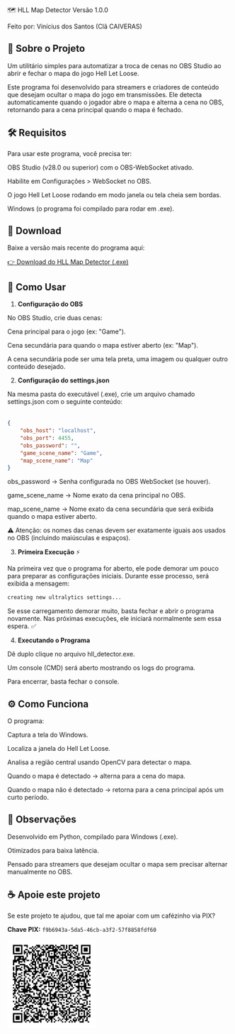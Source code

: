 🗺️ HLL Map Detector
Versão 1.0.0

Feito por: Vinícius dos Santos (Clã CAIVERAS)

## 📖 **Sobre o Projeto**

Um utilitário simples para automatizar a troca de cenas no OBS Studio ao abrir e fechar o mapa do jogo Hell Let Loose.

Este programa foi desenvolvido para streamers e criadores de conteúdo que desejam ocultar o mapa do jogo em transmissões. Ele detecta automaticamente quando o jogador abre o mapa e alterna a cena no OBS, retornando para a cena principal quando o mapa é fechado.

## 🛠️ **Requisitos**

Para usar este programa, você precisa ter:

OBS Studio (v28.0 ou superior) com o OBS-WebSocket ativado.

Habilite em Configurações > WebSocket no OBS.

O jogo Hell Let Loose rodando em modo janela ou tela cheia sem bordas.

Windows (o programa foi compilado para rodar em .exe).

## 💾 **Download**

Baixe a versão mais recente do programa aqui:

[👉 Download do HLL Map Detector (.exe)](https://drive.google.com/file/d/1WBzVWxwdqfG_M9dqfi5zF8LjwPUR065O/view?usp=sharing)

## 🚀 **Como Usar**
1. **Configuração do OBS**

No OBS Studio, crie duas cenas:

Cena principal para o jogo (ex: "Game").

Cena secundária para quando o mapa estiver aberto (ex: "Map").

A cena secundária pode ser uma tela preta, uma imagem ou qualquer outro conteúdo desejado.

2. **Configuração do settings.json**

Na mesma pasta do executável (.exe), crie um arquivo chamado settings.json com o seguinte conteúdo:

``` json

{
    "obs_host": "localhost",
    "obs_port": 4455,
    "obs_password": "",
    "game_scene_name": "Game",
    "map_scene_name": "Map"
}

```

obs_password → Senha configurada no OBS WebSocket (se houver).

game_scene_name → Nome exato da cena principal no OBS.

map_scene_name → Nome exato da cena secundária que será exibida quando o mapa estiver aberto.

⚠️ Atenção: os nomes das cenas devem ser exatamente iguais aos usados no OBS (incluindo maiúsculas e espaços).

3. **Primeira Execução** ⚡

Na primeira vez que o programa for aberto, ele pode demorar um pouco para preparar as configurações iniciais.
Durante esse processo, será exibida a mensagem:

``` cmd
creating new ultralytics settings...
```

Se esse carregamento demorar muito, basta fechar e abrir o programa novamente.
Nas próximas execuções, ele iniciará normalmente sem essa espera. ✅

4. **Executando o Programa**

Dê duplo clique no arquivo hll_detector.exe.

Um console (CMD) será aberto mostrando os logs do programa.

Para encerrar, basta fechar o console.

## ⚙️ Como Funciona

O programa:

Captura a tela do Windows.

Localiza a janela do Hell Let Loose.

Analisa a região central usando OpenCV para detectar o mapa.

Quando o mapa é detectado → alterna para a cena do mapa.

Quando o mapa não é detectado → retorna para a cena principal após um curto período.

## 📝 **Observações**

Desenvolvido em Python, compilado para Windows (.exe).

Otimizados para baixa latência.

Pensado para streamers que desejam ocultar o mapa sem precisar alternar manualmente no OBS.

## ☕ **Apoie este projeto**

Se este projeto te ajudou, que tal me apoiar com um cafézinho via PIX?  

**Chave PIX:** `f9b6943a-5da5-46cb-a3f2-57f8858fdf60`  

<img src="https://github.com/santoss90/Detector-Mapa-HLL/blob/main/QR_Pix.png" alt="PIX QR Code" width="200">


